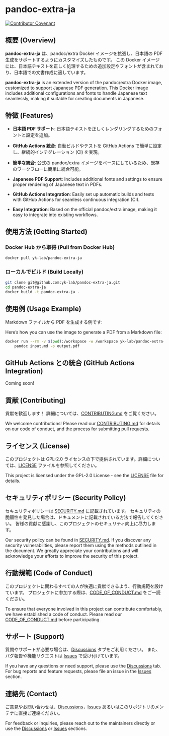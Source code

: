 # pandoc-extra-ja

[![Contributor Covenant](https://img.shields.io/badge/Contributor%20Covenant-2.1-4baaaa.svg)](CODE_OF_CONDUCT.md)

## 概要 (Overview)

**pandoc-extra-ja** は、pandoc/extra Docker イメージを拡張し、日本語の PDF 生成をサポートするようにカスタマイズしたものです。
この Docker イメージには、日本語テキストを正しく処理するための追加設定やフォントが含まれており、日本語での文書作成に適しています。

**pandoc-extra-ja** is an extended version of the pandoc/extra Docker image,
customized to support Japanese PDF generation.
This Docker image includes additional configurations
and fonts to handle Japanese text seamlessly,
making it suitable for creating documents in Japanese.

## 特徴 (Features)

* **日本語 PDF サポート**:
  日本語テキストを正しくレンダリングするためのフォントと設定を追加。
* **GitHub Actions 統合**:
  自動ビルドやテストを GitHub Actions で簡単に設定し、継続的インテグレーション (CI) を実現。
* **簡単な統合**:
  公式の pandoc/extra イメージをベースにしているため、既存のワークフローに簡単に統合可能。

* **Japanese PDF Support**:
  Includes additional fonts and settings
  to ensure proper rendering of Japanese text in PDFs.
* **GitHub Actions Integration**:
  Easily set up automatic builds and tests
  with GitHub Actions for seamless continuous integration (CI).
* **Easy Integration**:
  Based on the official pandoc/extra image,
  making it easy to integrate into existing workflows.

## 使用方法 (Getting Started)

### Docker Hub から取得 (Pull from Docker Hub)

```bash
docker pull yk-lab/pandoc-extra-ja
```

### ローカルでビルド (Build Locally)

```bash
git clone git@github.com:yk-lab/pandoc-extra-ja.git
cd pandoc-extra-ja
docker build -t pandoc-extra-ja .
```

## 使用例 (Usage Example)

Markdown ファイルから PDF を生成する例です:

Here’s how you can use the image to generate a PDF from a Markdown file:

```bash
docker run --rm -v $(pwd):/workspace -w /workspace yk-lab/pandoc-extra-ja \
    pandoc input.md -o output.pdf
```

## GitHub Actions との統合 (GitHub Actions Integration)

Coming soon!

## 貢献 (Contributing)

貢献を歓迎します！
詳細については、[CONTRIBUTING.md](CONTRIBUTING.md) をご覧ください。

We welcome contributions!
Please read our [CONTRIBUTING.md](CONTRIBUTING.md) for details on our code of conduct,
and the process for submitting pull requests.

## ライセンス (License)

このプロジェクトは GPL-2.0 ライセンスの下で提供されています。詳細については、[LICENSE](LICENSE) ファイルを参照してください。

This project is licensed under the GPL-2.0 License -
see the [LICENSE](LICENSE) file for details.

## セキュリティポリシー (Security Policy)

セキュリティポリシーは [SECURITY.md](SECURITY.md) に記載されています。
セキュリティの脆弱性を発見した場合は、ドキュメントに記載されている方法で報告してください。
皆様の貢献に感謝し、このプロジェクトのセキュリティ向上に尽力します。

Our security policy can be found in [SECURITY.md](SECURITY.md).
If you discover any security vulnerabilities,
please report them using the methods outlined in the document.
We greatly appreciate your contributions
and will acknowledge your efforts to improve the security of this project.

## 行動規範 (Code of Conduct)

このプロジェクトに関わるすべての人が快適に貢献できるよう、行動規範を設けています。
プロジェクトに参加する際は、[CODE_OF_CONDUCT.md](CODE_OF_CONDUCT.md) をご一読ください。

To ensure that everyone involved in this project can contribute comfortably,
we have established a code of conduct.
Please read our [CODE_OF_CONDUCT.md](CODE_OF_CONDUCT.md) before participating.

## サポート (Support)

質問やサポートが必要な場合は、[Discussions][Discussions] タブをご利用ください。
また、バグ報告や機能リクエストは [Issues][Issues] で受け付けています。

If you have any questions or need support,
please use the [Discussions][Discussions] tab.
For bug reports and feature requests,
please file an issue in the [Issues][Issues] section.

## 連絡先 (Contact)

ご意見やお問い合わせは、[Discussions][Discussions]，[Issues][Issues] あるいはこのリポジトリのメンテナに直接ご連絡ください。

For feedback or inquiries,
please reach out to the maintainers directly
or use the [Discussions][Discussions] or [Issues][Issues] sections.

[Discussions]: https://github.com/yk-lab/pandoc-extra-ja/discussions
[Issues]: https://github.com/yk-lab/pandoc-extra-ja/issues
